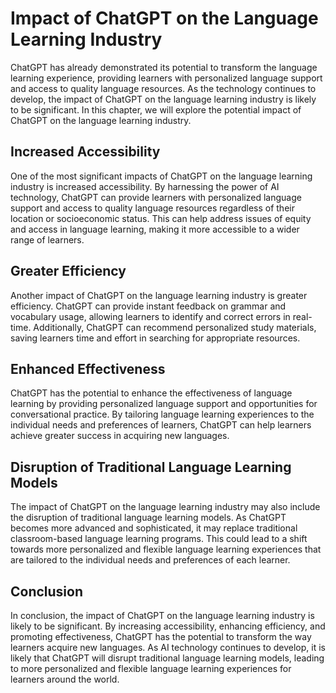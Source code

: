 Impact of ChatGPT on the Language Learning Industry
========================================================================================================

ChatGPT has already demonstrated its potential to transform the language learning experience, providing learners with personalized language support and access to quality language resources. As the technology continues to develop, the impact of ChatGPT on the language learning industry is likely to be significant. In this chapter, we will explore the potential impact of ChatGPT on the language learning industry.

Increased Accessibility
-----------------------

One of the most significant impacts of ChatGPT on the language learning industry is increased accessibility. By harnessing the power of AI technology, ChatGPT can provide learners with personalized language support and access to quality language resources regardless of their location or socioeconomic status. This can help address issues of equity and access in language learning, making it more accessible to a wider range of learners.

Greater Efficiency
------------------

Another impact of ChatGPT on the language learning industry is greater efficiency. ChatGPT can provide instant feedback on grammar and vocabulary usage, allowing learners to identify and correct errors in real-time. Additionally, ChatGPT can recommend personalized study materials, saving learners time and effort in searching for appropriate resources.

Enhanced Effectiveness
----------------------

ChatGPT has the potential to enhance the effectiveness of language learning by providing personalized language support and opportunities for conversational practice. By tailoring language learning experiences to the individual needs and preferences of learners, ChatGPT can help learners achieve greater success in acquiring new languages.

Disruption of Traditional Language Learning Models
--------------------------------------------------

The impact of ChatGPT on the language learning industry may also include the disruption of traditional language learning models. As ChatGPT becomes more advanced and sophisticated, it may replace traditional classroom-based language learning programs. This could lead to a shift towards more personalized and flexible language learning experiences that are tailored to the individual needs and preferences of each learner.

Conclusion
----------

In conclusion, the impact of ChatGPT on the language learning industry is likely to be significant. By increasing accessibility, enhancing efficiency, and promoting effectiveness, ChatGPT has the potential to transform the way learners acquire new languages. As AI technology continues to develop, it is likely that ChatGPT will disrupt traditional language learning models, leading to more personalized and flexible language learning experiences for learners around the world.
